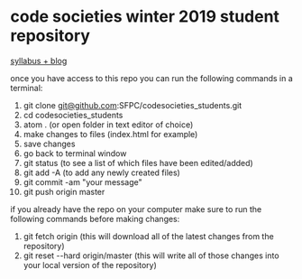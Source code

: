 # code societies winter 2019 student repository

[syllabus + blog](https://github.com/SFPC/codesocieties-winter-19)


once you have access to this repo you can run the following commands in a terminal:
1. git clone git@github.com:SFPC/codesocieties_students.git
2. cd codesocieties_students
3. atom . (or open folder in text editor of choice)
4. make changes to files (index.html for example)
5. save changes
6. go back to terminal window
7. git status (to see a list of which files have been edited/added)
8. git add -A (to add any newly created files)
9. git commit -am "your message"
10. git push origin master

if you already have the repo on your computer make sure to run the following commands before making changes:
1. git fetch origin (this will download all of the latest changes from the repository)
2. git reset --hard origin/master (this will write all of those changes into your local version of the repository)
